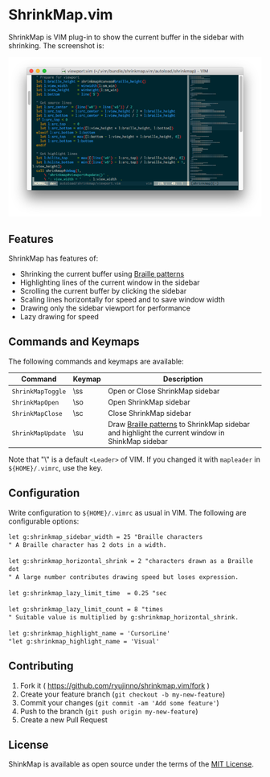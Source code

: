 # ShrinkMap.vim

ShrinkMap is VIM plug-in to show the current buffer in the sidebar with shrinking.
The screenshot is:

![Screenshot](https://raw.githubusercontent.com/ryujinno/shrinkmap.vim/master/image/shrinkmap.png)

## Features

ShrinkMap has features of:

* Shrinking the current buffer using [Braille patterns](https://en.wikipedia.org/wiki/Braille_Patterns)
* Highlighting lines of the current window in the sidebar
* Scrolling the current buffer by clicking the sidebar
* Scaling lines horizontally for speed and to save window width
* Drawing only the sidebar viewport for performance
* Lazy drawing for speed

## Commands and Keymaps

The following commands and keymaps are available:

| Command           | Keymap | Description                     |
|-------------------|--------|---------------------------------|
| `ShrinkMapToggle` | \\ss   | Open or Close ShrinkMap sidebar |
| `ShrinkMapOpen`   | \\so   | Open ShrinkMap sidebar          |
| `ShrinkMapClose`  | \\sc   | Close ShrinkMap sidebar         |
| `ShrinkMapUpdate` | \\su   | Draw [Braille patterns](https://en.wikipedia.org/wiki/Braille_Patterns) to ShrinkMap sidebar and highlight the current window in ShinkMap sidebar |

Note that "\\" is a default `<Leader>` of VIM.
If you changed it with `mapleader` in `${HOME}/.vimrc`, use the key.

## Configuration

Write configuration to `${HOME}/.vimrc` as usual in VIM.
The following are configurable options:

```VimL
let g:shrinkmap_sidebar_width = 25 "Braille characters
" A Braille character has 2 dots in a width.

let g:shrinkmap_horizontal_shrink = 2 "characters drawn as a Braille dot
" A large number contributes drawing speed but loses expression.

let g:shrinkmap_lazy_limit_time  = 0.25 "sec

let g:shrinkmap_lazy_limit_count = 8 "times
" Suitable value is multiplied by g:shrinkmap_horizontal_shrink.

let g:shrinkmap_highlight_name = 'CursorLine'
"let g:shrinkmap_highlight_name = 'Visual'
```

## Contributing

1. Fork it ( https://github.com/ryujinno/shrinkmap.vim/fork )
2. Create your feature branch (`git checkout -b my-new-feature`)
3. Commit your changes (`git commit -am 'Add some feature'`)
4. Push to the branch (`git push origin my-new-feature`)
5. Create a new Pull Request

## License

ShinkMap is available as open source under the terms of the [MIT License](http://opensource.org/licenses/MIT).
